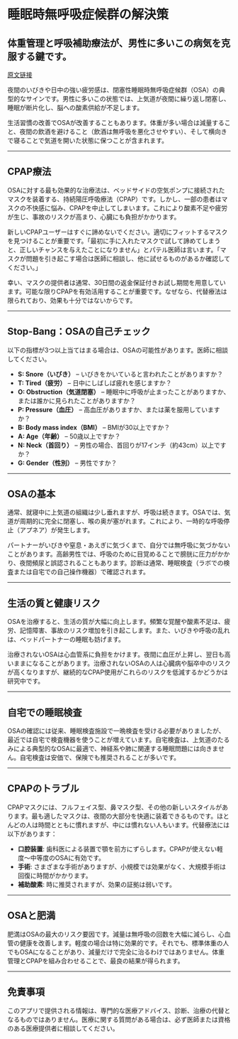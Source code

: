 # 睡眠時無呼吸症候群の解決策

## 体重管理と呼吸補助療法が、男性に多いこの病気を克服する鍵です。

[原文链接](https://www.health.harvard.edu/staying-healthy/sleep-apnea-solutions)

夜間のいびきや日中の強い疲労感は、閉塞性睡眠時無呼吸症候群（OSA）の典型的なサインです。男性に多いこの状態では、上気道が夜間に繰り返し閉塞し、睡眠が断片化し、脳への酸素供給が不足します。

生活習慣の改善でOSAが改善することもあります。体重が多い場合は減量すること、夜間の飲酒を避けること（飲酒は無呼吸を悪化させやすい）、そして横向きで寝ることで気道を開いた状態に保つことが含まれます。

---

## CPAP療法

OSAに対する最も効果的な治療法は、ベッドサイドの空気ポンプに接続されたマスクを装着する、持続陽圧呼吸療法（CPAP）です。しかし、一部の患者はマスクの不快感に悩み、CPAPを中止してしまいます。これにより酸素不足や疲労が生じ、事故のリスクが高まり、心臓にも負担がかかります。

新しいCPAPユーザーはすぐに諦めないでください。適切にフィットするマスクを見つけることが重要です。「最初に手に入れたマスクで試して諦めてしまうと、正しいチャンスを与えたことになりません」とパテル医師は言います。「マスクが問題を引き起こす場合は医師に相談し、他に試せるものがあるか確認してください。」

幸い、マスクの提供者は通常、30日間の返金保証付きお試し期間を用意しています。可能な限りCPAPを有効活用することが重要です。なぜなら、代替療法は限られており、効果も十分ではないからです。

---

## Stop-Bang：OSAの自己チェック

以下の指標が3つ以上当てはまる場合は、OSAの可能性があります。医師に相談してください。

- **S: Snore（いびき）** – いびきをかいていると言われたことがありますか？  
- **T: Tired（疲労）** – 日中にしばしば疲れを感じますか？  
- **O: Obstruction（気道閉塞）** – 睡眠中に呼吸が止まったことがありますか、または誰かに見られたことがありますか？  
- **P: Pressure（血圧）** – 高血圧がありますか、または薬を服用していますか？  
- **B: Body mass index（BMI）** – BMIが30以上ですか？  
- **A: Age（年齢）** – 50歳以上ですか？  
- **N: Neck（首回り）** – 男性の場合、首回りが17インチ（約43cm）以上ですか？  
- **G: Gender（性別）** – 男性ですか？

---

## OSAの基本

通常、就寝中に上気道の組織は少し垂れますが、呼吸は続きます。OSAでは、気道が周期的に完全に閉塞し、喉の奥が塞がれます。これにより、一時的な呼吸停止（アプネア）が発生します。

パートナーがいびきや窒息・あえぎに気づくまで、自分では無呼吸に気づかないことがあります。高齢男性では、呼吸のために目覚めることで膀胱に圧力がかかり、夜間頻尿と誤認されることもあります。診断は通常、睡眠検査（ラボでの検査または自宅での自己操作機器）で確認されます。

---

## 生活の質と健康リスク

OSAを治療すると、生活の質が大幅に向上します。頻繁な覚醒や酸素不足は、疲労、記憶障害、事故のリスク増加を引き起こします。また、いびきや呼吸の乱れは、ベッドパートナーの睡眠も妨げます。

治療されないOSAは心血管系に負担をかけます。夜間に血圧が上昇し、翌日も高いままになることがあります。治療されないOSAの人は心臓病や脳卒中のリスクが高くなりますが、継続的なCPAP使用がこれらのリスクを低減するかどうかは研究中です。

---

## 自宅での睡眠検査

OSAの確認には従来、睡眠検査施設で一晩検査を受ける必要がありましたが、最近では自宅で検査機器を使うことが増えています。自宅検査は、上気道のたるみによる典型的なOSAに最適で、神経系や肺に関連する睡眠問題には向きません。自宅検査は安価で、保険でも推奨されることが多いです。

---

## CPAPのトラブル

CPAPマスクには、フルフェイス型、鼻マスク型、その他の新しいスタイルがあります。最も適したマスクは、夜間の大部分を快適に装着できるものです。ほとんどの人は時間とともに慣れますが、中には慣れない人もいます。代替療法には以下があります：

- **口腔装置**: 歯科医による装置で顎を前方にずらします。CPAPが使えない軽度〜中等度のOSAに有効です。  
- **手術**: さまざまな手術がありますが、小規模では効果がなく、大規模手術は回復に時間がかかります。  
- **補助酸素**: 時に推奨されますが、効果の証拠は弱いです。

---

## OSAと肥満

肥満はOSAの最大のリスク要因です。減量は無呼吸の回数を大幅に減らし、心血管の健康を改善します。軽度の場合は特に効果的です。それでも、標準体重の人でもOSAになることがあり、減量だけで完全に治るわけではありません。体重管理とCPAPを組み合わせることで、最良の結果が得られます。

---

## 免責事項
このアプリで提供される情報は、専門的な医療アドバイス、診断、治療の代替となるものではありません。医療に関する質問がある場合は、必ず医師または資格のある医療提供者に相談してください。